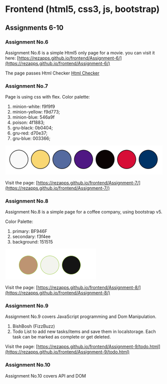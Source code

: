 # Frontend (html5, css3, js, bootstrap)

## Assignments 6-10

### Assignment No.6

Assignment No.6 is a simple Html5 only page for a movie. you can visit it here: [https://rezapps.github.io/frontend/Assignment-6/](https://rezapps.github.io/frontend/Assignment-6/)  

The page passes Html Checker [Html Checker](https://validator.w3.org/nu/?doc=https%3A%2F%2Frezapps.github.io%2Ffrontend%2FAssignment-6%2F)

### Assignment No.7

Page is using css with flex.
Color palette:

1. minion-white: f9f9f9
2. minion-yellow: f9d773;
3. minion-blue: 546a9f
4. poison: 4f1883;
5. gru-black: 0b0404;
6. gru-red: d70e37;
7. gru-blue: 003366;

![Color Palette](./Assignment-7/img/ColorPalette.png)

Visit the page: [https://rezapps.github.io/frontend/Assignment-7/](https://rezapps.github.io/frontend/Assignment-7/)

### Assignment No.8

Assignment No.8 is a simple page for a coffee company, using bootstrap v5.

Color Palette:

1. primary: BF946F
2. secondary: f3f4ee
3. background: 151515

![Color Palette](./Assignment-8/img/color-palette.png)

Visit the page: [https://rezapps.github.io/frontend/Assignment-8/](https://rezapps.github.io/frontend/Assignment-8/)

### Assignment No.9

Assignment No.9 covers JavaScript programming and Dom Manipulation.

1. BishBosh (FizzBuzz)
2. Todo List to add new tasks/items and save them in localstorage. Each task can be marked as complete or get deleted.

Visit the page: [https://rezapps.github.io/frontend/Assignment-9/todo.html](https://rezapps.github.io/frontend/Assignment-9/todo.html)

### Assignment No.10

Assignment No.10 covers API and DOM
